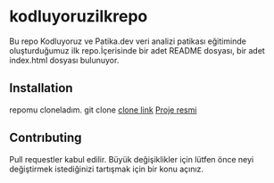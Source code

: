 # kodluyoruzilkrepo
Bu repo Kodluyoruz ve Patika.dev veri analizi patikası eğitiminde oluşturduğumuz ilk repo.İçerisinde bir adet README dosyası, bir adet index.html dosyası bulunuyor.

## Installation
repomu cloneladım.
git clone [clone link](https://github.com/Hakan5233/kodluyoruzilkrepo.git)
[Proje resmi](images/Projeresmi.png)

## Contrıbuting
Pull requestler kabul edilir. Büyük değişiklikler için lütfen önce neyi değiştirmek istediğinizi tartışmak için bir konu açınız.
